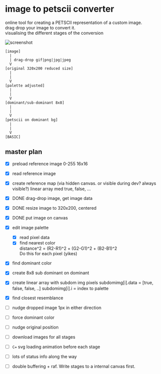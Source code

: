 # image to petscii converter

online tool for creating a PETSCII representation of a custom image.  
drag drop your image to convert it.  
visualising the different stages of the conversion  

![screenshot](filename.png)  

```
[image]
  |
  | drag-drop gif|png|jpg|jpeg
  V
[original 320x200 reduced size]
  |
  |
  V
[palette adjusted]
  |
  |
  V
[dominant/sub-dominant 8x8]
  |
  |
  V
[petscii on dominant bg]
  |
  |
  V
[BASIC]
```

## master plan

- [x] preload reference image 0-255 16x16
- [x] read reference image
- [x] create reference map (via hidden canvas. or visible during dev? always visible?)
    linear array med true, false, ... 

- [x] DONE drag-drop image, get image data

- [x] DONE resize image to 320x200, centered

- [x] DONE put image on canvas

- [x] edit image palette
    - [x] read pixel data
    - [x] find nearest color  
    distance^2 = (R2-R1)^2 + (G2-G1)^2 + (B2-B1)^2  
    Do this for each pixel (yikes)

- [x] find dominant color

- [x] create 8x8 sub dominant on dominant

- [x] create linear array with subdom img pixels
subdomimg[i].data = [true, false, false, ..]
subdomimg[i].i = index to palette

- [x] find closest resemblance

- [ ] nudge dropped image 1px in either direction

- [ ] force dominant color

- [ ] nudge original position

- [ ] download images for all stages

- [ ] `C=` svg loading animation before each stage

- [ ] lots of status info along the way

- [ ] double buffering + raf. Write stages to a internal canvas first.